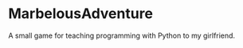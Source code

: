 MarbelousAdventure
==================

A small game for teaching programming with Python to my girlfriend.
